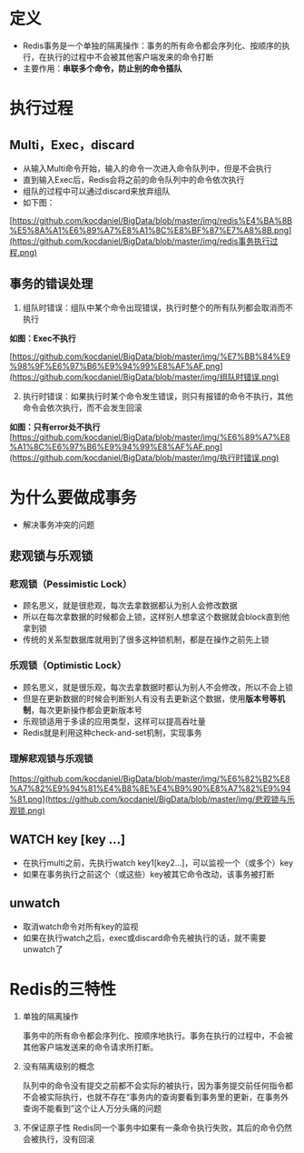 # 定义
* Redis事务是一个单独的隔离操作：事务的所有命令都会序列化、按顺序的执行，在执行的过程中不会被其他客户端发来的命令打断
* 主要作用：**串联多个命令，防止别的命令插队**

# 执行过程
## Multi，Exec，discard
* 从输入Multi命令开始，输入的命令一次进入命令队列中，但是不会执行
* 直到输入Exec后，Redis会将之前的命令队列中的命令依次执行
* 组队的过程中可以通过discard来放弃组队
* 如下图：

[https://github.com/kocdaniel/BigData/blob/master/img/redis%E4%BA%8B%E5%8A%A1%E6%89%A7%E8%A1%8C%E8%BF%87%E7%A8%8B.png](https://github.com/kocdaniel/BigData/blob/master/img/redis事务执行过程.png)

## 事务的错误处理
1. 组队时错误：组队中某个命令出现错误，执行时整个的所有队列都会取消而不执行

**如图：Exec不执行**

[https://github.com/kocdaniel/BigData/blob/master/img/%E7%BB%84%E9%98%9F%E6%97%B6%E9%94%99%E8%AF%AF.png](https://github.com/kocdaniel/BigData/blob/master/img/组队时错误.png)

2. 执行时错误：如果执行时某个命令发生错误，则只有报错的命令不执行，其他命令会依次执行，而不会发生回滚

**如图：只有error处不执行**
[https://github.com/kocdaniel/BigData/blob/master/img/%E6%89%A7%E8%A1%8C%E6%97%B6%E9%94%99%E8%AF%AF.png](https://github.com/kocdaniel/BigData/blob/master/img/执行时错误.png)

# 为什么要做成事务
* 解决事务冲突的问题

## 悲观锁与乐观锁
### 悲观锁（Pessimistic Lock）
* 顾名思义，就是很悲观，每次去拿数据都认为别人会修改数据
* 所以在每次拿数据的时候都会上锁，这样别人想拿这个数据就会block直到他拿到锁
* 传统的关系型数据库就用到了很多这种锁机制，都是在操作之前先上锁

### 乐观锁（Optimistic Lock）
* 顾名思义，就是很乐观，每次去拿数据时都认为别人不会修改，所以不会上锁
* 但是在更新数据的时候会判断别人有没有去更新这个数据，使用**版本号等机制**，每次更新操作都会更新版本号
* 乐观锁适用于多读的应用类型，这样可以提高吞吐量
* Redis就是利用这种check-and-set机制，实现事务

### 理解悲观锁与乐观锁
[https://github.com/kocdaniel/BigData/blob/master/img/%E6%82%B2%E8%A7%82%E9%94%81%E4%B8%8E%E4%B9%90%E8%A7%82%E9%94%81.png](https://github.com/kocdaniel/BigData/blob/master/img/悲观锁与乐观锁.png)

## WATCH key [key ...]
* 在执行multi之前，先执行watch key1[key2...]，可以监视一个（或多个）key
* 如果在事务执行之前这个（或这些）key被其它命令改动，该事务被打断

## unwatch
* 取消watch命令对所有key的监视
* 如果在执行watch之后，exec或discard命令先被执行的话，就不需要unwatch了

# Redis的三特性
1. 单独的隔离操作

    事务中的所有命令都会序列化、按顺序地执行。事务在执行的过程中，不会被其他客户端发送来的命令请求所打断。
2. 没有隔离级别的概念

    队列中的命令没有提交之前都不会实际的被执行，因为事务提交前任何指令都不会被实际执行，也就不存在“事务内的查询要看到事务里的更新，在事务外查询不能看到”这个让人万分头痛的问题 

3. 不保证原子性
    Redis同一个事务中如果有一条命令执行失败，其后的命令仍然会被执行，没有回滚      